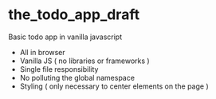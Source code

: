# the_todo_app_draft

Basic todo app in vanilla javascript
* All in browser
* Vanilla JS ( no libraries or frameworks )
* Single file responsibility
* No polluting the global namespace
* Styling ( only necessary to center elements on the page )
